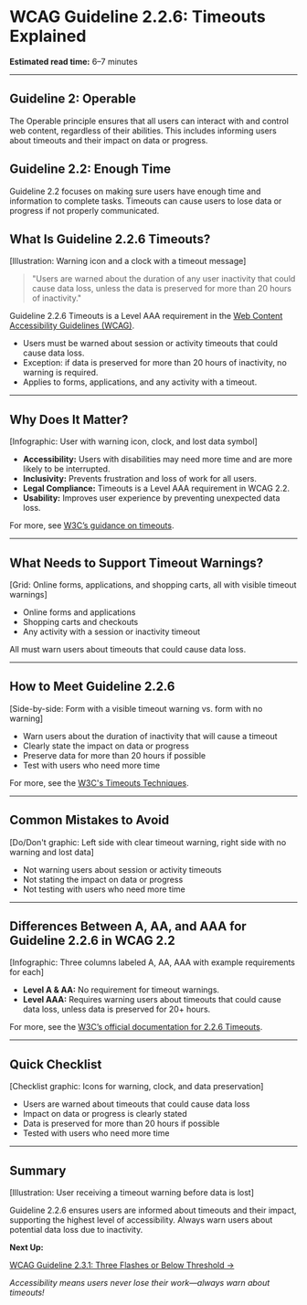 <!--
title: WCAG Guideline 2.2.6: Timeouts Explained
series: Making the Web Accessible for All
description: A practical guide to WCAG Guideline 2.2.6 (Timeouts)—what it means, why it matters, and how to inform users about timeouts and their impact on data.
keywords: wcag 2.2.6, timeouts, accessibility, web standards, session timeout, user notification
image: wcag-2-2-6-timeouts.png
imageAlt: Illustration of a warning icon and a clock with a timeout message
status: draft
-->

# **WCAG Guideline 2.2.6: Timeouts Explained**

**Estimated read time:** 6–7 minutes

---

## **Guideline 2: Operable**

The Operable principle ensures that all users can interact with and control web content, regardless of their abilities. This includes informing users about timeouts and their impact on data or progress.

## **Guideline 2.2: Enough Time**

Guideline 2.2 focuses on making sure users have enough time and information to complete tasks. Timeouts can cause users to lose data or progress if not properly communicated.

## **What Is Guideline 2.2.6 Timeouts?**

[Illustration: Warning icon and a clock with a timeout message]

> "Users are warned about the duration of any user inactivity that could cause data loss, unless the data is preserved for more than 20 hours of inactivity."

Guideline 2.2.6 Timeouts is a Level AAA requirement in the [Web Content Accessibility Guidelines (WCAG)](https://www.w3.org/WAI/WCAG22/quickref/#timeouts).

- Users must be warned about session or activity timeouts that could cause data loss.
- Exception: if data is preserved for more than 20 hours of inactivity, no warning is required.
- Applies to forms, applications, and any activity with a timeout.

---

## **Why Does It Matter?**

[Infographic: User with warning icon, clock, and lost data symbol]

- **Accessibility:** Users with disabilities may need more time and are more likely to be interrupted.
- **Inclusivity:** Prevents frustration and loss of work for all users.
- **Legal Compliance:** Timeouts is a Level AAA requirement in WCAG 2.2.
- **Usability:** Improves user experience by preventing unexpected data loss.

For more, see [W3C’s guidance on timeouts](https://www.w3.org/WAI/WCAG22/Understanding/timeouts.html).

---

## **What Needs to Support Timeout Warnings?**

[Grid: Online forms, applications, and shopping carts, all with visible timeout warnings]

- Online forms and applications
- Shopping carts and checkouts
- Any activity with a session or inactivity timeout

All must warn users about timeouts that could cause data loss.

---

## **How to Meet Guideline 2.2.6**

[Side-by-side: Form with a visible timeout warning vs. form with no warning]

- Warn users about the duration of inactivity that will cause a timeout
- Clearly state the impact on data or progress
- Preserve data for more than 20 hours if possible
- Test with users who need more time

For more, see the [W3C's Timeouts Techniques](https://www.w3.org/WAI/WCAG22/Techniques/general/G198).

---

## **Common Mistakes to Avoid**

[Do/Don't graphic: Left side with clear timeout warning, right side with no warning and lost data]

- Not warning users about session or activity timeouts
- Not stating the impact on data or progress
- Not testing with users who need more time

---

## **Differences Between A, AA, and AAA for Guideline 2.2.6 in WCAG 2.2**

[Infographic: Three columns labeled A, AA, AAA with example requirements for each]

- **Level A & AA:** No requirement for timeout warnings.
- **Level AAA:** Requires warning users about timeouts that could cause data loss, unless data is preserved for 20+ hours.

For more, see the [W3C’s official documentation for 2.2.6 Timeouts](https://www.w3.org/WAI/WCAG22/Understanding/timeouts.html).

---

## **Quick Checklist**

[Checklist graphic: Icons for warning, clock, and data preservation]

- Users are warned about timeouts that could cause data loss
- Impact on data or progress is clearly stated
- Data is preserved for more than 20 hours if possible
- Tested with users who need more time

---

## **Summary**

[Illustration: User receiving a timeout warning before data is lost]

Guideline 2.2.6 ensures users are informed about timeouts and their impact, supporting the highest level of accessibility. Always warn users about potential data loss due to inactivity.

**Next Up:**

[WCAG Guideline 2.3.1: Three Flashes or Below Threshold →](WCAG-Guideline-2-3-1-Three-Flashes-or-Below-Threshold-Explained.md)

*Accessibility means users never lose their work—always warn about timeouts!*
